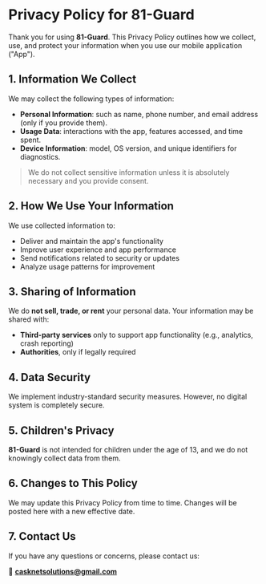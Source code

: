 # Privacy Policy for 81-Guard

Thank you for using **81-Guard**. This Privacy Policy outlines how we collect, use, and protect your information when you use our mobile application ("App").

## 1. Information We Collect

We may collect the following types of information:

- **Personal Information**: such as name, phone number, and email address (only if you provide them).
- **Usage Data**: interactions with the app, features accessed, and time spent.
- **Device Information**: model, OS version, and unique identifiers for diagnostics.

> We do not collect sensitive information unless it is absolutely necessary and you provide consent.

## 2. How We Use Your Information

We use collected information to:

- Deliver and maintain the app's functionality
- Improve user experience and app performance
- Send notifications related to security or updates
- Analyze usage patterns for improvement

## 3. Sharing of Information

We do **not sell, trade, or rent** your personal data. Your information may be shared with:

- **Third-party services** only to support app functionality (e.g., analytics, crash reporting)
- **Authorities**, only if legally required

## 4. Data Security

We implement industry-standard security measures. However, no digital system is completely secure.

## 5. Children's Privacy

**81-Guard** is not intended for children under the age of 13, and we do not knowingly collect data from them.

## 6. Changes to This Policy

We may update this Privacy Policy from time to time. Changes will be posted here with a new effective date.

## 7. Contact Us

If you have any questions or concerns, please contact us:

📧 **casknetsolutions@gmail.com**

